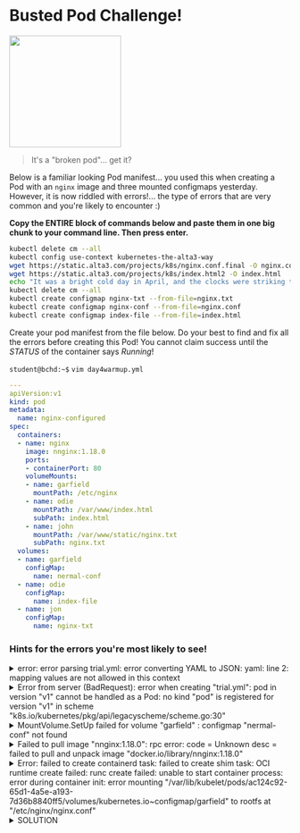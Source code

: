 # Busted Pod Challenge!

<img src="https://thumbs.dreamstime.com/b/green-pea-pod-broken-half-fresh-four-peas-pure-white-background-genus-pisum-sativum-garden-48834097.jpg" width="200"/>

> It's a "broken pod"... get it?


Below is a familiar looking Pod manifest... you used this when creating a Pod with an `nginx` image and three mounted configmaps yesterday. However, it is now riddled with errors!... the type of errors that are very common and you're likely to encounter :) 


**Copy the ENTIRE block of commands below and paste them in one big chunk to your command line. Then press enter.**  

```bash
kubectl delete cm --all
kubectl config use-context kubernetes-the-alta3-way
wget https://static.alta3.com/projects/k8s/nginx.conf.final -O nginx.conf
wget https://static.alta3.com/projects/k8s/index.html2 -O index.html
echo "It was a bright cold day in April, and the clocks were striking thirteen." > nginx.txt
kubectl delete cm --all
kubectl create configmap nginx-txt --from-file=nginx.txt
kubectl create configmap nginx-conf --from-file=nginx.conf
kubectl create configmap index-file --from-file=index.html
```

Create your pod manifest from the file below. Do your best to find and fix all the errors before creating this Pod! You cannot claim success until the *STATUS* of the container says *Running*!

`student@bchd:~$` `vim day4warmup.yml`

```yaml
---
apiVersion:v1
kind: pod
metadata:
  name: nginx-configured
spec:
  containers:
  - name: nginx
    image: nnginx:1.18.0
    ports:
    - containerPort: 80
    volumeMounts: 
    - name: garfield
      mountPath: /etc/nginx
    - name: odie
      mountPath: /var/www/index.html
      subPath: index.html
    - name: john
      mountPath: /var/www/static/nginx.txt
      subPath: nginx.txt
  volumes:
  - name: garfield
    configMap:
      name: nermal-conf 
  - name: odie
    configMap:
      name: index-file 
  - name: jon
    configMap:
      name: nginx-txt
```

### Hints for the errors you're most likely to see!

<details>
<summary>error: error parsing trial.yml: error converting YAML to JSON: yaml: line 2: mapping values are not allowed in this context</summary>

`Put a space before v1.`

</details>

<details>
<summary>Error from server (BadRequest): error when creating "trial.yml": pod in version "v1" cannot be handled as a Pod: no kind "pod" is registered for version "v1" in scheme "k8s.io/kubernetes/pkg/api/legacyscheme/scheme.go:30"</summary>

`capitalize "P" in Pod`

</details>

<details>
<summary>MountVolume.SetUp failed for volume "garfield" : configmap "nermal-conf" not found</summary>

`line 23 should be nginx-conf not nermal-conf`

</details>

<details>
<summary>Failed to pull image "nnginx:1.18.0": rpc error: code = Unknown desc = failed to pull and unpack image "docker.io/library/nnginx:1.18.0"</summary>

`Typo in the image name! Should be nginx:1.18.0`

</details>

<details>
<summary>Error: failed to create containerd task: failed to create shim task: OCI runtime create failed: runc create failed: unable to start container process: error during container init: error mounting "/var/lib/kubelet/pods/ac124c92-65d1-4a5e-a193-7d36b8840ff5/volumes/kubernetes.io~configmap/garfield" to rootfs at "/etc/nginx/nginx.conf"
</summary>

`The garfield volume's mountPath is /etc/nginx/, which overwrites EVERYTHING in that directory! Add a subpath.`

</details>


<details>
<summary>SOLUTION</summary>

```yaml
---
apiVersion: v1                               # put a whitespace after the ":"
kind: Pod                                    # capitalize the P in Pod!
metadata:
  name: nginx-configured
spec:
  containers:
  - name: nginx
    image: nginx:1.18.0                      # typo in image name caused ErrImgPull
    ports:
    - containerPort: 80
    volumeMounts: 
    - name: garfield
      mountPath: /etc/nginx/nginx.conf
      subPath: nginx.conf                    # needs subpath!
    - name: odie
      mountPath: /var/www/index.html
      subPath: index.html
    - name: jon                              # volume is jon, not john!
      mountPath: /var/www/static/nginx.txt
      subPath: nginx.txt
  volumes:
  - name: garfield
    configMap:
      name: nginx-conf                       # wrong configmap name!
  - name: odie
    configMap:
      name: index-file 
  - name: jon
    configMap:
      name: nginx-txt
```

  
  
</details>
